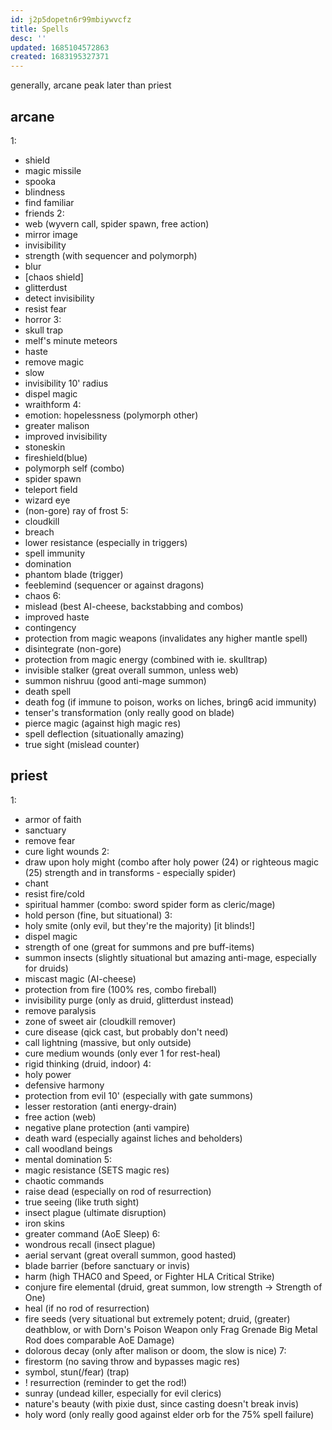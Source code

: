 ```yaml
---
id: j2p5dopetn6r99mbiywvcfz
title: Spells
desc: ''
updated: 1685104572863
created: 1683195327371
---
```


generally, arcane peak later than priest

## arcane
1:
- shield
- magic missile
- spooka
- blindness
- find familiar
- friends
2:
- web (wyvern call, spider spawn, free action)
- mirror image
- invisibility
- strength (with sequencer and polymorph)
- blur
- [chaos shield]
- glitterdust
- detect invisibility
- resist fear
- horror
3:
- skull trap
- melf's minute meteors
- haste
- remove magic
- slow
- invisibility 10' radius
- dispel magic
- wraithform
4:
- emotion: hopelessness (polymorph other)
- greater malison
- improved invisibility
- stoneskin
- fireshield(blue)
- polymorph self (combo)
- spider spawn
- teleport field
- wizard eye
- (non-gore) ray of frost
5:
- cloudkill
- breach
- lower resistance (especially in triggers)
- spell immunity
- domination
- phantom blade (trigger)
- feeblemind (sequencer or against dragons)
- chaos
6:
- mislead (best AI-cheese, backstabbing and combos)
- improved haste
- contingency
- protection from magic weapons (invalidates any higher mantle spell)
- disintegrate (non-gore)
- protection from magic energy (combined with ie. skulltrap)
- invisible stalker (great overall summon, unless web)
- summon nishruu (good anti-mage summon)
- death spell
- death fog (if immune to poison, works on liches, bring6 acid immunity)
- tenser's transformation (only really good on blade)
- pierce magic (against high magic res)
- spell deflection (situationally amazing)
- true sight (mislead counter)

## priest
1:
- armor of faith
- sanctuary
- remove fear
- cure light wounds
2:
- draw upon holy might (combo after holy power (24) or righteous magic (25) strength and in transforms - especially spider)
- chant
- resist fire/cold
- spiritual hammer (combo: sword spider form as cleric/mage)
- hold person (fine, but situational)
3:
- holy smite (only evil, but they're the majority) [it blinds!]
- dispel magic
- strength of one (great for summons and pre buff-items)
- summon insects (slightly situational but amazing anti-mage, especially for druids)
- miscast magic (AI-cheese)
- protection from fire (100% res, combo fireball)
- invisibility purge (only as druid, glitterdust instead)
- remove paralysis
- zone of sweet air (cloudkill remover)
- cure disease (qick cast, but probably don't need)
- call lightning (massive, but only outside)
- cure medium wounds (only ever 1 for rest-heal)
- rigid thinking (druid, indoor)
4:
- holy power
- defensive harmony
- protection from evil 10' (especially with gate summons)
- lesser restoration (anti energy-drain)
- free action (web)
- negative plane protection (anti vampire)
- death ward (especially against liches and beholders)
- call woodland beings
- mental domination
5:
- magic resistance (SETS magic res)
- chaotic commands
- raise dead (especially on rod of resurrection)
- true seeing (like truth sight)
- insect plague (ultimate disruption)
- iron skins
- greater command (AoE Sleep)
6:
- wondrous recall (insect plague)
- aerial servant (great overall summon, good hasted)
- blade barrier (before sanctuary or invis)
- harm (high THAC0 and Speed, or Fighter HLA Critical Strike)
- conjure fire elemental (druid, great summon, low strength -> Strength of One)
- heal (if no rod of resurrection)
- fire seeds (very situational but extremely potent;
    druid, (greater) deathblow, or with Dorn's Poison Weapon
    only Frag Grenade Big Metal Rod does comparable AoE Damage)
- dolorous decay (only after malison or doom, the slow is nice)
7:
- firestorm (no saving throw and bypasses magic res)
- symbol, stun(/fear) (trap)
- ! resurrection (reminder to get the rod!)
- sunray (undead killer, especially for evil clerics)
- nature's beauty (with pixie dust, since casting doesn't break invis)
- holy word (only really good against elder orb for the 75% spell failure)